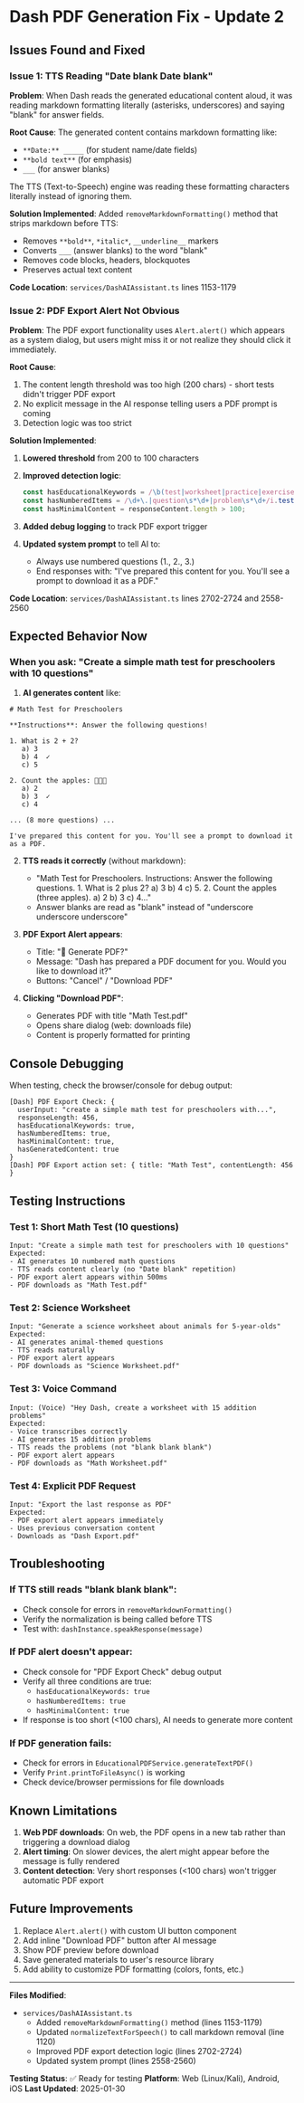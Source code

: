 # Dash PDF Generation Fix - Update 2

## Issues Found and Fixed

### Issue 1: TTS Reading "Date blank Date blank"
**Problem**: When Dash reads the generated educational content aloud, it was reading markdown formatting literally (asterisks, underscores) and saying "blank" for answer fields.

**Root Cause**: The generated content contains markdown formatting like:
- `**Date:** _____` (for student name/date fields)
- `**bold text**` (for emphasis)
- `___` (for answer blanks)

The TTS (Text-to-Speech) engine was reading these formatting characters literally instead of ignoring them.

**Solution Implemented**:
Added `removeMarkdownFormatting()` method that strips markdown before TTS:
- Removes `**bold**`, `*italic*`, `__underline__` markers
- Converts `___` (answer blanks) to the word "blank"
- Removes code blocks, headers, blockquotes
- Preserves actual text content

**Code Location**: `services/DashAIAssistant.ts` lines 1153-1179

### Issue 2: PDF Export Alert Not Obvious
**Problem**: The PDF export functionality uses `Alert.alert()` which appears as a system dialog, but users might miss it or not realize they should click it immediately.

**Root Cause**: 
1. The content length threshold was too high (200 chars) - short tests didn't trigger PDF export
2. No explicit message in the AI response telling users a PDF prompt is coming
3. Detection logic was too strict

**Solution Implemented**:

1. **Lowered threshold** from 200 to 100 characters
2. **Improved detection logic**:
   ```typescript
   const hasEducationalKeywords = /\b(test|worksheet|practice|exercise|quiz|assessment|activity)\b/i.test(userInput);
   const hasNumberedItems = /\d+\.|question\s*\d+|problem\s*\d+/i.test(responseContent);
   const hasMinimalContent = responseContent.length > 100;
   ```

3. **Added debug logging** to track PDF export trigger

4. **Updated system prompt** to tell AI to:
   - Always use numbered questions (1., 2., 3.)
   - End responses with: "I've prepared this content for you. You'll see a prompt to download it as a PDF."

**Code Location**: `services/DashAIAssistant.ts` lines 2702-2724 and 2558-2560

## Expected Behavior Now

### When you ask: "Create a simple math test for preschoolers with 10 questions"

1. **AI generates content** like:
```
# Math Test for Preschoolers

**Instructions**: Answer the following questions!

1. What is 2 + 2?
   a) 3
   b) 4  ✓
   c) 5

2. Count the apples: 🍎🍎🍎
   a) 2
   b) 3  ✓
   c) 4

... (8 more questions) ...

I've prepared this content for you. You'll see a prompt to download it as a PDF.
```

2. **TTS reads it correctly** (without markdown):
   - "Math Test for Preschoolers. Instructions: Answer the following questions. 1. What is 2 plus 2? a) 3 b) 4 c) 5. 2. Count the apples (three apples). a) 2 b) 3 c) 4..."
   - Answer blanks are read as "blank" instead of "underscore underscore underscore"

3. **PDF Export Alert appears**:
   - Title: "📄 Generate PDF?"
   - Message: "Dash has prepared a PDF document for you. Would you like to download it?"
   - Buttons: "Cancel" / "Download PDF"

4. **Clicking "Download PDF"**:
   - Generates PDF with title "Math Test.pdf"
   - Opens share dialog (web: downloads file)
   - Content is properly formatted for printing

## Console Debugging

When testing, check the browser/console for debug output:

```
[Dash] PDF Export Check: {
  userInput: "create a simple math test for preschoolers with...",
  responseLength: 456,
  hasEducationalKeywords: true,
  hasNumberedItems: true,
  hasMinimalContent: true,
  hasGeneratedContent: true
}
[Dash] PDF Export action set: { title: "Math Test", contentLength: 456 }
```

## Testing Instructions

### Test 1: Short Math Test (10 questions)
```
Input: "Create a simple math test for preschoolers with 10 questions"
Expected: 
- AI generates 10 numbered math questions
- TTS reads content clearly (no "Date blank" repetition)
- PDF export alert appears within 500ms
- PDF downloads as "Math Test.pdf"
```

### Test 2: Science Worksheet
```
Input: "Generate a science worksheet about animals for 5-year-olds"
Expected:
- AI generates animal-themed questions
- TTS reads naturally
- PDF export alert appears
- PDF downloads as "Science Worksheet.pdf"
```

### Test 3: Voice Command
```
Input: (Voice) "Hey Dash, create a worksheet with 15 addition problems"
Expected:
- Voice transcribes correctly
- AI generates 15 addition problems
- TTS reads the problems (not "blank blank blank")
- PDF export alert appears
- PDF downloads as "Math Worksheet.pdf"
```

### Test 4: Explicit PDF Request
```
Input: "Export the last response as PDF"
Expected:
- PDF export alert appears immediately
- Uses previous conversation content
- Downloads as "Dash Export.pdf"
```

## Troubleshooting

### If TTS still reads "blank blank blank":
- Check console for errors in `removeMarkdownFormatting()`
- Verify the normalization is being called before TTS
- Test with: `dashInstance.speakResponse(message)`

### If PDF alert doesn't appear:
- Check console for "PDF Export Check" debug output
- Verify all three conditions are true:
  - `hasEducationalKeywords: true`
  - `hasNumberedItems: true`
  - `hasMinimalContent: true`
- If response is too short (<100 chars), AI needs to generate more content

### If PDF generation fails:
- Check for errors in `EducationalPDFService.generateTextPDF()`
- Verify `Print.printToFileAsync()` is working
- Check device/browser permissions for file downloads

## Known Limitations

1. **Web PDF downloads**: On web, the PDF opens in a new tab rather than triggering a download dialog
2. **Alert timing**: On slower devices, the alert might appear before the message is fully rendered
3. **Content detection**: Very short responses (<100 chars) won't trigger automatic PDF export

## Future Improvements

1. Replace `Alert.alert()` with custom UI button component
2. Add inline "Download PDF" button after AI message
3. Show PDF preview before download
4. Save generated materials to user's resource library
5. Add ability to customize PDF formatting (colors, fonts, etc.)

---

**Files Modified**:
- `services/DashAIAssistant.ts`
  - Added `removeMarkdownFormatting()` method (lines 1153-1179)
  - Updated `normalizeTextForSpeech()` to call markdown removal (line 1120)
  - Improved PDF export detection logic (lines 2702-2724)
  - Updated system prompt (lines 2558-2560)

**Testing Status**: ✅ Ready for testing
**Platform**: Web (Linux/Kali), Android, iOS
**Last Updated**: 2025-01-30
